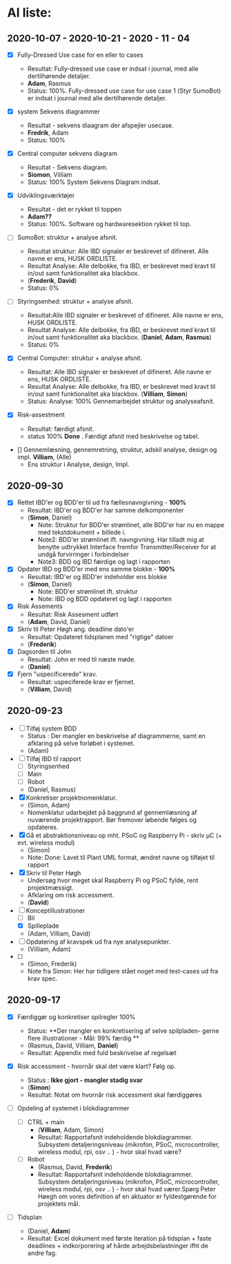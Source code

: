 # AI liste:

## 2020-10-07 - 2020-10-21 - 2020 - 11 - 04

- [x] Fully-Dressed Use case for en eller to cases
  - Resultat: Fully-dressed use case er indsat i journal, med alle dertilhørende detaljer.
  - **Adam**, Rasmus
  - Status: 100%. Fully-dressed use case for use case 1 (Styr SumoBot) er indsat i journal med alle dertilhørende detaljer.
- [x] system Sekvens diagrammer
  - Resultat - sekvens diaagram der afspejler usecase.
  - **Fredrik**, Adam
  - Status: 100%
- [x] Central computer sekvens diagram
  - Resultat - Sekvens diagram.
  - **Siomon**, Villiam
  - Status: 100% System Sekvens Diagram indsat.
- [x] Udviklingsværktøjer
  - Resultat - det er rykket til toppen
  - **Adam??**
  - Status: 100%. Software og hardwaresektion rykket til top.

- [ ] SumoBot: struktur + analyse afsnit.
  - Resultat struktur: Alle IBD signaler er beskrevet of difineret. Alle navne er ens, HUSK ORDLISTE.
  - Resultat Analyse: Alle delbokke, fra IBD, er beskrevet med kravt til in/out samt funktionalitet aka blackbox.
  - (**Frederik**, **David**)
  - Status: 0%
  
- [ ] Styringsenhed: struktur + analyse afsnit.
  - Resultat:Alle IBD signaler er beskrevet of difineret. Alle navne er ens, HUSK ORDLISTE.
  - Resultat Analyse: Alle delbokke, fra IBD, er beskrevet med kravt til in/out samt funktionalitet aka blackbox.
    (**Daniel**, **Adam**, **Rasmus**)
  - Status: 0%

- [x] Central Computer: struktur + analyse afsnit.
  - Resultat: Alle IBD signaler er beskrevet of difineret. Alle navne er ens, HUSK ORDLISTE.
  - Resultat Analyse: Alle delbokke, fra IBD, er beskrevet med kravt til in/out samt funktionalitet aka blackbox.
    (**Villiam**, **Simon**)
  - Status: Analyse: 100% Gennemarbejdet struktur og analyseafsnit.
  
- [x] Risk-assestment
  - Resultat: færdigt afsnit.
  - status 100% **Done** . Færdigt afsnit med beskrivelse og tabel.
  
- [] Gennemlæsning, gennemretning, struktur, adskil analyse, design og impl.
  **Villiam**, (Alle)
  - Ens struktur i Analyse, design, Impl.


## 2020-09-30

- [x] Rettet IBD'er og BDD'er til ud fra fællesnavngivning - **100%**
  - Resultat: IBD'er og BDD'er har samme delkomponenter
  - (**Simon**, Daniel)
    - Note: Struktur for BDD'er strømlinet, alle BDD'er har nu en mappe med tekstdokument + billede i. 
    - Note2: BDD'er strømlinet ift. navngivning. Har tilladt mig at benytte udtrykket Interface fremfor Transmitter/Receiver for at undgå forvirringer i forbindelser
    - Note3: BDD og IBD færdige og lagt i rapporten
- [x] Opdater IBD og BDD'er med ens samme blokke - **100%**
  - Resultat: IBD'er og BDD'er indeholder ens blokke
  - (**Simon**, Daniel)
    - Note: BDD'er strømlinet ift. struktur
    - Note: IBD og BDD opdateret og lagt i rapporten
- [x] Risk Assements 
  - Resultat: Risk Assesment udført
  - (**Adam**, David, Daniel)
- [x] Skriv til Peter Høgh ang. deadline dato'er
  - Resultat: Opdateret tidsplanen med "rigtige" datoer
  - (**Frederik**)
- [x] Dagsorden til John
  - Resultat: John er med til næste møde.
  - (**Daniel**)
- [x] Fjern "uspecificerede" krav.
  - Resultat: uspeciferede krav er fjernet.
  - (**Villiam**, David)
## 2020-09-23

- [ ] Tilføj system BDD
  - Status : Der mangler en beskrivelse af diagrammerne, samt en afklaring på selve forløbet i systemet.
  - (Adam)
- [ ] Tilføj IBD til rapport
  - [ ] Styringsenhed
  - [ ] Main 
  - [ ] Robot
  - (Daniel, Rasmus)
- [x] Konkretiser projektnomenklatur.
  - (Simon, Adam)
  - Nomenklatur udarbejdet på baggrund af gennemlæsning af nuværende projektrapport. Bør fremover løbende følges og opdateres.  
- [x] Gå et abstraktionsniveau op mht. PSoC og Raspberry Pi - skriv µC (+ evt. wireless modul)
  - (Simon)
  - Note: Done: Lavet til Plant UML format, ændret navne og tilføjet til rapport
- [x] Skriv til Peter Høgh
  - Undersøg hvor meget skal Raspberry Pi og PSoC fylde, rent projektmæssigt.
  - Afklaring om risk accessment.
  - (**David**)
- [ ] Konceptillustrationer
  - [ ] Bil
  - [x] Spilleplade
  - (Adam, Villiam, David)
- [ ] Opdatering af kravspek ud fra nye analysepunkter.
  - (Villiam, Adam)
- [ ] 
  - (Simon, Frederik)
  - Note fra Simon: Her har tidligere stået noget med test-cases ud fra krav spec. 

## 2020-09-17

- [x] Færdiggør og konkretiser spilregler 100%
    - Status: **Der mangler en konkretisering af selve spilpladen- gerne flere illustrationer - Mål: 99% færdig **
    - (Rasmus, David, Villiam, **Daniel**)
    - Resultat: Appendix med fuld beskrivelse af regelsæt

- [x] Risk accessment - hvornår skal det være klart? Følg op.
    - Status : **Ikke gjort - mangler stadig svar**
    - (**Simon**)	
    - Resultat: Notat om hvornår risk accessment skal færdiggøres

- [ ] Opdeling af systemet i blokdiagrammer
  - [ ] CTRL + main
    - (**Villiam**, Adam, Simon)		
    - Resultat: Rapportafsnit indeholdende blokdiagrammer. Subsystem detaljeringsniveau (mikrofon, PSoC, microcontroller, wireless modul, rpi, osv .. ) - hvor skal hvad være?
  - [ ] Robot
    - (Rasmus, David, **Frederik**)	
    - Resultat: Rapportafsnit indeholdende blokdiagrammer. Subsystem detaljeringsniveau (mikrofon, PSoC, microcontroller, wireless modul, rpi, osv .. ) - hvor skal hvad værer.Spørg Peter Høegh om vores definition af en aktuator er fyldestgørende for projektets mål.

- [ ] Tidsplan
    - (Daniel, **Adam**) 	
    - Resultat: Excel dokument med første iteration på tidsplan + faste deadlines + indkorporering af hårde arbejdsbelastninger ifht de andre fag.
